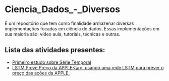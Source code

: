 # Ciencia_Dados_-_Diversos

É um repositório que tem como finalidade armazenar diversas implementações focadas em ciência de dados. 
Essas implementações em sua maioria são: vídeo aula, tutoriais, técnicas e outras.

## Lista das atividades presentes:
* <a href="https://github.com/cotozelo/Ciencia_Dados_-_Diversos/blob/main/src/serie_temporal/Serie_Temporal.ipynb">Primeiro estudo sobre Série Temporal</a>
* <a href='https://github.com/cotozelo/Ciencia_Dados_-_Diversos/blob/main/src/Finac/Predi%C3%A7%C3%A3oPre%C3%A7oA%C3%A7%C3%B5es.ipynb'>LSTM Preve Preço da APPLE<\a>: usando uma rede LSTM para prever o preço das ações da APPLE. 

